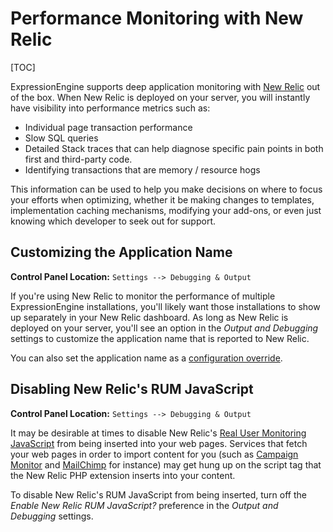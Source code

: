 <!--
    This source file is part of the open source project
    ExpressionEngine User Guide (https://github.com/ExpressionEngine/ExpressionEngine-User-Guide)

    @link      https://expressionengine.com/
    @copyright Copyright (c) 2003-2019, EllisLab Corp. (https://ellislab.com)
    @license   https://expressionengine.com/license Licensed under Apache License, Version 2.0
-->

# Performance Monitoring with New Relic

[TOC]

ExpressionEngine supports deep application monitoring with [New Relic](http://newrelic.com/) out of the box. When New Relic is deployed on your server, you will instantly have visibility into performance metrics such as:

- Individual page transaction performance
- Slow SQL queries
- Detailed Stack traces that can help diagnose specific pain points in both first and third-party code.
- Identifying transactions that are memory / resource hogs

This information can be used to help you make decisions on where to focus your efforts when optimizing, whether it be making changes to templates, implementation caching mechanisms, modifying your add-ons, or even just knowing which developer to seek out for support.

## Customizing the Application Name

**Control Panel Location:** `Settings --> Debugging & Output`

If you're using New Relic to monitor the performance of multiple ExpressionEngine installations, you'll likely want those installations to show up separately in your New Relic dashboard. As long as New Relic is deployed on your server, you'll see an option in the _Output and Debugging_ settings to customize the application name that is reported to New Relic.

You can also set the application name as a [configuration override](general/system-configuration-overrides.md#newrelic_app_name).

## Disabling New Relic's RUM JavaScript

**Control Panel Location:** `Settings --> Debugging & Output`

It may be desirable at times to disable New Relic's [Real User Monitoring JavaScript](https://newrelic.com/docs/features/real-user-monitoring) from being inserted into your web pages. Services that fetch your web pages in order to import content for you (such as [Campaign Monitor](http://campaignmonitor.com) and [MailChimp](http://mailchimp.com) for instance) may get hung up on the script tag that the New Relic PHP extension inserts into your content.

To disable New Relic's RUM JavaScript from being inserted, turn off the _Enable New Relic RUM JavaScript?_ preference in the _Output and Debugging_ settings.

